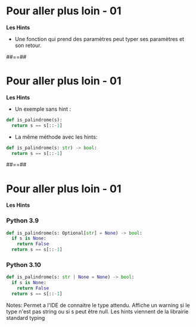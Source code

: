 <!-- .slide: -->
# Pour aller plus loin - 01

**Les Hints**

* Une fonction qui prend des paramètres peut typer ses paramètres et son retour.

##==##
<!-- .slide: class="with-code" -->
# Pour aller plus loin - 01

**Les Hints**

* Un exemple sans hint :

```python
def is_palindrome(s):
  return s == s[::-1]
```

<!-- .element: class="big-code" -->
* La même méthode avec les hints: 

```python
def is_palindrome(s: str) -> bool:
  return s == s[::-1]
```

<!-- .element: class="big-code" -->
##==##
<!-- .slide: class="with-code" -->
# Pour aller plus loin - 01

**Les Hints**

### Python 3.9
```python
def is_palindrome(s: Optional[str] = None) -> bool:
  if s is None:
    return False
  return s == s[::-1]
```
<!-- .element: class="big-code" -->

### Python 3.10
```python
def is_palindrome(s: str | None = None) -> bool:
  if s is None:
    return False
  return s == s[::-1]
```

<!-- .element: class="big-code" -->


Notes:
Permet a l'IDE de connaitre le type attendu. Affiche un warning si le type n'est pas string ou si s peut être null.
Les hints viennent de la librairie standard typing
